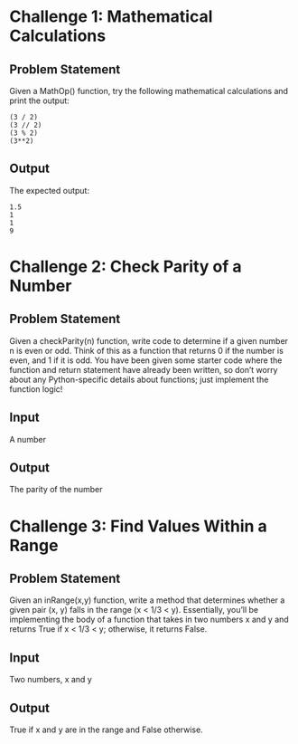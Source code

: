# Challenge 1: Mathematical Calculations
## Problem Statement
Given a MathOp() function, try the following mathematical calculations and print the output:
```
(3 / 2)
(3 // 2)
(3 % 2)
(3**2)
```
## Output
The expected output:
```
1.5
1
1
9
```
# Challenge 2: Check Parity of a Number
## Problem Statement
Given a checkParity(n) function, write code to determine if a given number n is even or odd. Think of this as a function that returns 0 if the number is even, and 1 if it is odd. You have been given some starter code where the function and return statement have already been written, so don’t worry about any Python-specific details about functions; just implement the function logic!

## Input
A number

## Output
The parity of the number
# Challenge 3: Find Values Within a Range
## Problem Statement
Given an inRange(x,y) function, write a method that determines whether a given pair (x, y) falls in the range (x < 1/3 < y). Essentially, you’ll be implementing the body of a function that takes in two numbers x and y and returns True if x < 1/3 < y; otherwise, it returns False.

## Input
Two numbers, x and y

## Output
True if x and y are in the range and False otherwise.
